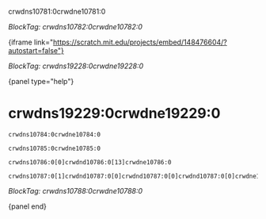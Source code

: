crwdns10781:0crwdne10781:0

*BlockTag: crwdns10782:0crwdne10782:0*

{iframe link="https://scratch.mit.edu/projects/embed/148476604/?autostart=false"}

*BlockTag: crwdns19228:0crwdne19228:0*

{panel type="help"}

# crwdns19229:0crwdne19229:0

<pre><code class="scratch:split:random">crwdns10784:0crwdne10784:0
</code></pre>

<pre><code class="scratch:split:random">crwdns10785:0crwdne10785:0
</code></pre>

<pre><code class="scratch:split:random">crwdns10786:0[0]crwdnd10786:0[13]crwdne10786:0
</code></pre>

<pre><code class="scratch:split:random">crwdns10787:0[1]crwdnd10787:0[0]crwdnd10787:0[0]crwdnd10787:0[0]crwdne10787:0
</code></pre>

*BlockTag: crwdns10788:0crwdne10788:0*

{panel end}